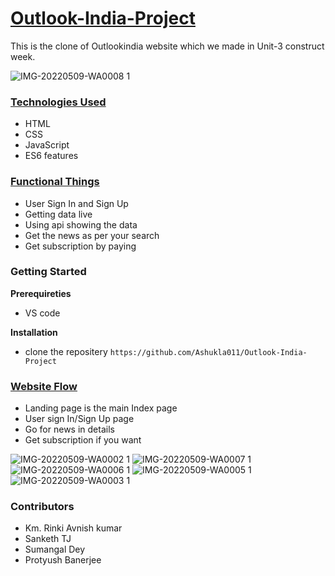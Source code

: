 # **[Outlook-India-Project](https://www.outlookindia.com/)**

This is the clone of Outlookindia website which we made in Unit-3 construct week.

![IMG-20220509-WA0008 1](https://user-images.githubusercontent.com/86877385/167417289-b49e7fbe-3cda-4408-873f-4c65f2b881e3.jpg)

 
### **[Technologies Used](https://github.com/Ashukla011/Outlook-India-Project/#technologies-used)**

- HTML
- CSS 
- JavaScript
- ES6 features

### **[Functional Things](https://github.com/Ashukla011/Outlook-India-Project/#functional-things)**

- User Sign In and Sign Up
- Getting data live
- Using api showing the data
- Get the news as per your search
- Get subscription by paying

### **Getting Started**

**Prerequireties**
 
-    VS code

**Installation**

- clone the repositery
`https://github.com/Ashukla011/Outlook-India-Project`

### [Website Flow](https://github.com/Ashukla011/Outlook-India-Project/#website-flow)

- Landing page is the main Index page 
- User sign In/Sign Up page
- Go for news in details
- Get subscription if you want

![IMG-20220509-WA0002 1](https://user-images.githubusercontent.com/86877385/167417547-af9deabe-fbbb-42dc-b04b-d6f4bb6f374a.jpg)
![IMG-20220509-WA0007 1](https://user-images.githubusercontent.com/86877385/167417697-6b5fa171-d58d-4acc-8dc7-c569a0ff2928.jpg)
![IMG-20220509-WA0006 1](https://user-images.githubusercontent.com/86877385/167417808-72110c8b-872d-4b47-9b42-e6d62e858ac4.jpg)
![IMG-20220509-WA0005 1](https://user-images.githubusercontent.com/86877385/167417986-44ecc4b0-c623-4158-8e3a-1d0bd311c76f.jpg)
![IMG-20220509-WA0003 1](https://user-images.githubusercontent.com/86877385/167418136-a2f4fd01-37f3-40ff-8608-fadfa6498438.jpg)


### **Contributors**

- Km. Rinki
Avnish kumar
- Sanketh TJ
- Sumangal Dey
- Protyush Banerjee

